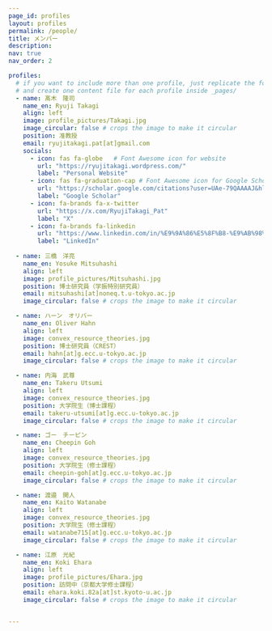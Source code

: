 ```yaml
---
page_id: profiles
layout: profiles
permalink: /people/
title: メンバー
description: 
nav: true
nav_order: 2

profiles:
  # if you want to include more than one profile, just replicate the following block
  # and create one content file for each profile inside _pages/
  - name: 髙木　隆司
    name_en: Ryuji Takagi
    align: left
    image: profile_pictures/Takagi.jpg
    image_circular: false # crops the image to make it circular
    position: 准教授
    email: ryujitakagi.pat[at]gmail.com
    socials:
      - icon: fas fa-globe   # Font Awesome icon for website
        url: "https://ryujitakagi.wordpress.com/"
        label: "Personal Website"
      - icon: fas fa-graduation-cap # Font Awesome icon for Google Scholar
        url: "https://scholar.google.com/citations?user=UAe-79QAAAAJ&hl=ja"
        label: "Google Scholar"
      - icon: fa-brands fa-x-twitter 
        url: "https://x.com/RyujiTakagi_Pat"
        label: "X"
      - icon: fa-brands fa-linkedin 
        url: "https://www.linkedin.com/in/%E9%9A%86%E5%8F%B8-%E9%AB%98%E6%9C%A8-5532a3aa/"
        label: "LinkedIn"
  
  - name: 三橋　洋亮
    name_en: Yosuke Mitsuhashi
    align: left
    image: profile_pictures/Mitsuhashi.jpg
    position: 博士研究員（学振特別研究員）
    email: mitsuhashi[at]noneq.t.u-tokyo.ac.jp
    image_circular: false # crops the image to make it circular

  - name: ハーン　オリバー
    name_en: Oliver Hahn
    align: left
    image: convex_resource_theories.jpg
    position: 博士研究員（CREST）
    email: hahn[at]g.ecc.u-tokyo.ac.jp
    image_circular: false # crops the image to make it circular

  - name: 内海　武尊
    name_en: Takeru Utsumi
    align: left
    image: convex_resource_theories.jpg
    position: 大学院生（博士課程）
    email: takeru-utsumi[at]g.ecc.u-tokyo.ac.jp
    image_circular: false # crops the image to make it circular

  - name: ゴー　チーピン
    name_en: Cheepin Goh
    align: left
    image: convex_resource_theories.jpg
    position: 大学院生（修士課程）
    email: cheepin-goh[at]g.ecc.u-tokyo.ac.jp
    image_circular: false # crops the image to make it circular

  - name: 渡邉　開人
    name_en: Kaito Watanabe
    align: left
    image: convex_resource_theories.jpg
    position: 大学院生（修士課程）
    email: watanabe715[at]g.ecc.u-tokyo.ac.jp
    image_circular: false # crops the image to make it circular

  - name: 江原　光紀
    name_en: Koki Ehara
    align: left
    image: profile_pictures/Ehara.jpg
    position: 訪問中（京都大学修士課程）
    email: ehara.koki.82a[at]st.kyoto-u.ac.jp
    image_circular: false # crops the image to make it circular


---
```



